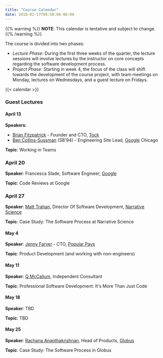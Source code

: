 ```yaml
---
title: "Course Calendar"
date: 2018-02-17T08:50:04-06:00
---
```


{{% warning %}}
**NOTE**: This calendar is tentative and subject to change.
{{% /warning %}}

The course is divided into two phases: 

- *Lecture Phase*: During the first three weeks of the quarter, the lecture sessions will involve lectures by the instructor on core concepts regarding the software development process. 
- *Project Phase*: Starting in week 4, the focus of the class will shift towards the development of the course project, with team meetings on Monday, lectures on Wednesdays, and a guest lecture on Fridays.

{{< calendar >}}

### Guest Lectures

#### April 13

**Speakers**:

 * [Brian Fitzpatrick](https://twitter.com/therealfitz) - Founder and CTO, [Tock](https://www.exploretock.com/)
 * [Ben Collins-Sussman](https://www.red-bean.com/sussman/) (SB'94) - Engineering Site Lead, [Google](http://google.com) Chicago

**Topic**: Working in Teams

### April 20

**Speaker**: Francesca Slade, Software Engineer, [Google](https://www.google.com/)

**Topic**: Code Reviews at Google

### April 27

**Speaker**: [Matt Trahan](https://www.linkedin.com/in/matt-trahan-b274253/), Director Of Software Development, [Narrative Science](https://narrativescience.com/)

**Topic**: Case Study: The Software Process at Narrative Science 

#### May 4

**Speaker**: [Jenny Farver](https://twitter.com/jennyFarver) - CTO, [Popular Pays](https://www.popularpays.com/)

**Topic**: Product Development (and working with non-engineers)

#### May 11

**Speaker**: [Q McCallum](http://qethanm.cc/), Independent Consultant

**Topic**: Professional Software Development: It's More Than Just Code

#### May 18

**Speaker**: TBD

**Topic**: TBD

#### May 25

**Speaker**: [Rachana Ananthakrishnan](https://www.linkedin.com/in/rachanananthakrishnan/), Head of Products, [Globus](https://www.globus.org/) 

**Topic**: Case Study: The Software Process in Globus


